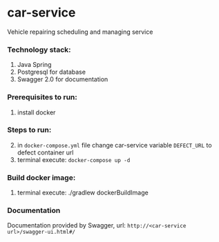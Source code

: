 # car-service
Vehicle repairing scheduling and managing service

### Technology stack:
  1. Java Spring
  2. Postgresql for database
  3. Swagger 2.0 for documentation

### Prerequisites to run:
  1. install docker

### Steps to run:
  2. in `docker-compose.yml` file change car-service variable `DEFECT_URL` to defect container url
  1. terminal execute: `docker-compose up -d`
  
### Build docker image:
  1. terminal execute: ./gradlew dockerBuildImage

### Documentation

Documentation provided by Swagger, url: `http://<car-service url>/swagger-ui.html#/`
